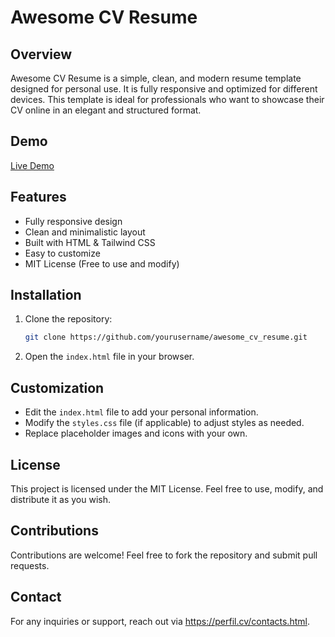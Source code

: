 # Awesome CV Resume

## Overview
Awesome CV Resume is a simple, clean, and modern resume template designed for personal use. It is fully responsive and optimized for different devices. This template is ideal for professionals who want to showcase their CV online in an elegant and structured format.

## Demo
[Live Demo](https://perfil.cv/cv_template.html)

## Features
- Fully responsive design
- Clean and minimalistic layout
- Built with HTML & Tailwind CSS
- Easy to customize
- MIT License (Free to use and modify)

## Installation
1. Clone the repository:
   ```sh
   git clone https://github.com/yourusername/awesome_cv_resume.git
   ```
2. Open the `index.html` file in your browser.

## Customization
- Edit the `index.html` file to add your personal information.
- Modify the `styles.css` file (if applicable) to adjust styles as needed.
- Replace placeholder images and icons with your own.

## License
This project is licensed under the MIT License. Feel free to use, modify, and distribute it as you wish.

## Contributions
Contributions are welcome! Feel free to fork the repository and submit pull requests.

## Contact
For any inquiries or support, reach out via https://perfil.cv/contacts.html.

